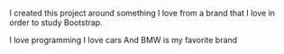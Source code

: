I created this project around something I love from a brand that I love in order to study Bootstrap.

I love programming
I love cars
And BMW is my favorite brand
